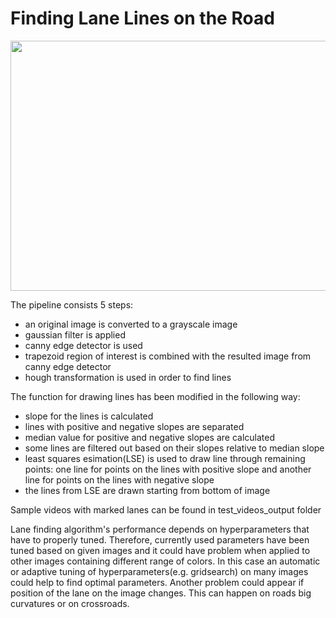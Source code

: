 # **Finding Lane Lines on the Road** 
<img src="https://github.com/Babiole77/CarND-LaneLines-P1/blob/master/media/solidYellowLeft.gif" width="700" height="400" />

The pipeline consists 5 steps:
* an original image is converted to a grayscale image
* gaussian filter is applied
* canny edge detector is used
* trapezoid region of interest is combined with the resulted image from canny edge detector
* hough transformation is used in order to find lines

The function for drawing lines has been modified in the following way:
* slope for the lines is calculated
* lines with positive and negative slopes are separated
* median value for positive and negative slopes are calculated
* some lines are filtered out based on their slopes relative to median slope
* least squares esimation(LSE) is used to draw line through remaining points: one line for points on the lines with positive slope and another line for points on the lines with negative slope
* the lines from LSE are drawn starting from bottom of image

Sample videos with marked lanes can be found in test_videos_output folder

Lane finding algorithm's performance depends on hyperparameters that have to properly tuned. Therefore, currently used
parameters have been tuned based on given images and it could have problem when applied to other images containing different range of colors. In this case an automatic or adaptive tuning of hyperparameters(e.g. gridsearch) on many images could help to find optimal parameters. 
Another problem could appear if position of the lane on the image changes. This can happen on roads big curvatures or on crossroads. 
   